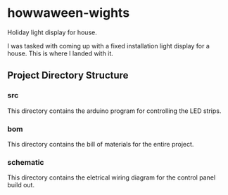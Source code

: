 # howwaween-wights

Holiday light display for house.

I was tasked with coming up with a fixed installation
light display for a house. This is where I landed with
it.

## Project Directory Structure

### src

This directory contains the arduino program for controlling the 
LED strips.

### bom

This directory contains the bill of materials for the entire
project.

### schematic

This directory contains the eletrical wiring diagram for the 
control panel build out.

